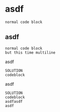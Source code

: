 # asdf

    normal code block

## asdf

    normal code block
    but this time multiline

asdf

    SOLUTION
    codeblock

asdf

    SOLUTION
    codeblock
    asdfasdf
    asdf